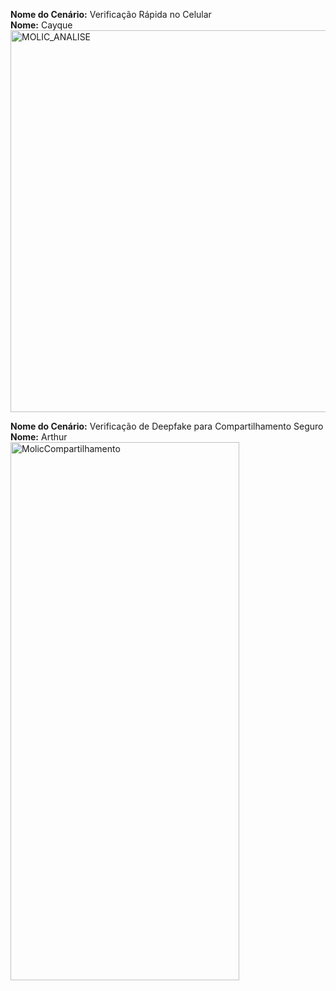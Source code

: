 **Nome do Cenário:** Verificação Rápida no Celular <br>
**Nome:** Cayque <br>
<img width="597" height="611" alt="MOLIC_ANALISE" src="https://github.com/user-attachments/assets/db7e5a93-f39e-4fa3-a341-a952d3986c25" />

**Nome do Cenário:** Verificação de Deepfake para Compartilhamento Seguro <br>
**Nome:** Arthur <br>
<img width="366" height="861" alt="MolicCompartilhamento" src="https://github.com/user-attachments/assets/c583c0da-678f-4030-a92d-b6e6ab533796" />
